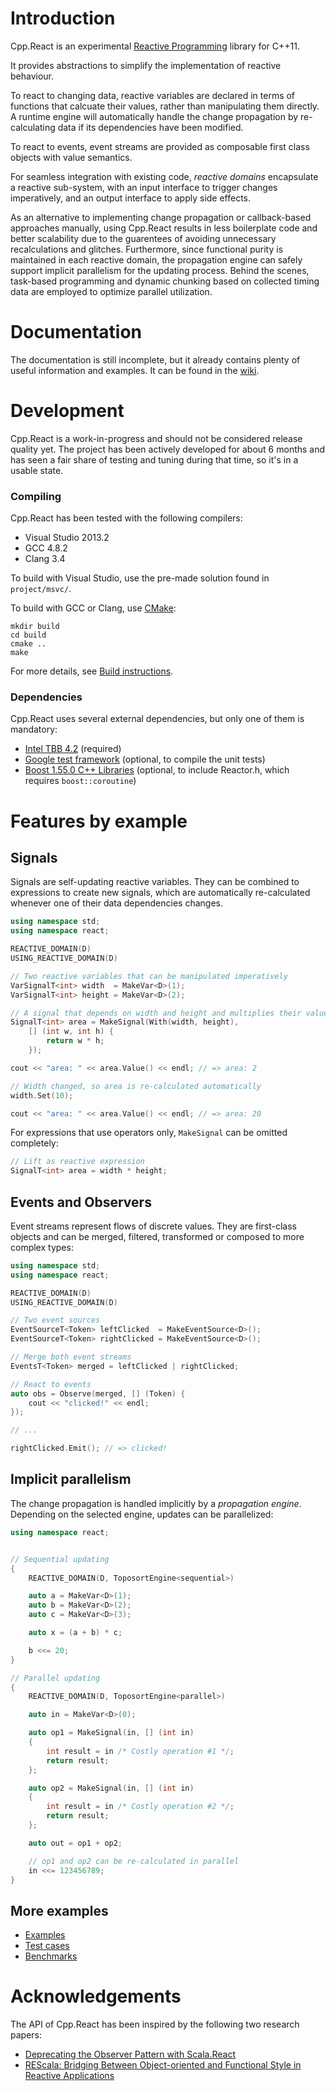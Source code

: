 # Introduction
Cpp.React is an experimental [Reactive Programming](http://en.wikipedia.org/wiki/Reactive_programming) library for C++11.

It provides abstractions to simplify the implementation of reactive behaviour.

To react to changing data, reactive variables are declared in terms of functions that calcuate their values, rather than manipulating them directly.
A runtime engine will automatically handle the change propagation by re-calculating data if its dependencies have been modified.

To react to events, event streams are provided as composable first class objects with value semantics.

For seamless integration with existing code, _reactive domains_ encapsulate a reactive sub-system, with an input interface to trigger changes imperatively, and an output interface to apply side effects.

As an alternative to implementing change propagation or callback-based approaches manually, using Cpp.React results in less boilerplate code and better scalability due to the guarentees of avoiding unnecessary recalculations and glitches.
Furthermore, since functional purity is maintained in each reactive domain, the propagation engine can safely support implicit parallelism for the updating process.
Behind the scenes, task-based programming and dynamic chunking based on collected timing data are employed to optimize parallel utilization.

# Documentation
The documentation is still incomplete, but it already contains plenty of useful information and examples.
It can be found in the [wiki](https://github.com/schlangster/cpp.react/wiki).

# Development
Cpp.React is a work-in-progress and should not be considered release quality yet.
The project has been actively developed for about 6 months and has seen a fair share of testing and tuning during that time, so it's in a usable state.

### Compiling
Cpp.React has been tested with the following compilers:

* Visual Studio 2013.2
* GCC 4.8.2
* Clang 3.4

To build with Visual Studio, use the pre-made solution found in `project/msvc/`.

To build with GCC or Clang, use [CMake](http://www.cmake.org/):
```
mkdir build
cd build
cmake ..
make
```

For more details, see [Build instructions](https://github.com/schlangster/cpp.react/wiki/Build-instructions).

### Dependencies
Cpp.React uses several external dependencies, but only one of them is mandatory:

* [Intel TBB 4.2](https://www.threadingbuildingblocks.org/) (required)
* [Google test framework](https://code.google.com/p/googletest/) (optional, to compile the unit tests)
* [Boost 1.55.0 C++ Libraries](http://www.boost.org/) (optional, to include Reactor.h, which requires `boost::coroutine`)

# Features by example

## Signals

Signals are self-updating reactive variables.
They can be combined to expressions to create new signals, which are automatically re-calculated whenever one of their data dependencies changes.

```C++
using namespace std;
using namespace react;

REACTIVE_DOMAIN(D)
USING_REACTIVE_DOMAIN(D)

// Two reactive variables that can be manipulated imperatively
VarSignalT<int> width  = MakeVar<D>(1);
VarSignalT<int> height = MakeVar<D>(2);

// A signal that depends on width and height and multiplies their values
SignalT<int> area = MakeSignal(With(width, height),
    [] (int w, int h) {
        return w * h;
    });

cout << "area: " << area.Value() << endl; // => area: 2

// Width changed, so area is re-calculated automatically
width.Set(10);

cout << "area: " << area.Value() << endl; // => area: 20
```

For expressions that use operators only, `MakeSignal` can be omitted completely:
```C++
// Lift as reactive expression
SignalT<int> area = width * height;
```

## Events and Observers

Event streams represent flows of discrete values.
They are first-class objects and can be merged, filtered, transformed or composed to more complex types:

```C++
using namespace std;
using namespace react;

REACTIVE_DOMAIN(D)
USING_REACTIVE_DOMAIN(D)

// Two event sources
EventSourceT<Token> leftClicked  = MakeEventSource<D>();
EventSourceT<Token> rightClicked = MakeEventSource<D>();

// Merge both event streams
EventsT<Token> merged = leftClicked | rightClicked;

// React to events
auto obs = Observe(merged, [] (Token) {
    cout << "clicked!" << endl;
});

// ...

rightClicked.Emit(); // => clicked!
```

## Implicit parallelism

The change propagation is handled implicitly by a _propagation engine_.
Depending on the selected engine, updates can be parallelized:

```C++
using namespace react;


// Sequential updating
{
    REACTIVE_DOMAIN(D, ToposortEngine<sequential>)

    auto a = MakeVar<D>(1);
    auto b = MakeVar<D>(2);
    auto c = MakeVar<D>(3);

    auto x = (a + b) * c;

    b <<= 20;
}

// Parallel updating
{
    REACTIVE_DOMAIN(D, ToposortEngine<parallel>)

    auto in = MakeVar<D>(0);

    auto op1 = MakeSignal(in, [] (int in)
    {
        int result = in /* Costly operation #1 */;
        return result;
    };

    auto op2 = MakeSignal(in, [] (int in)
    {
        int result = in /* Costly operation #2 */;
        return result;
    };

    auto out = op1 + op2;

    // op1 and op2 can be re-calculated in parallel
    in <<= 123456789;
}
```

## More examples

* [Examples](https://github.com/schlangster/cpp.react/tree/master/examples/src)
* [Test cases](https://github.com/schlangster/cpp.react/tree/master/tests/src)
* [Benchmarks](https://github.com/schlangster/cpp.react/blob/master/benchmarks/src/BenchmarkLifeSim.h)

# Acknowledgements

The API of Cpp.React has been inspired by the following two research papers:

* [Deprecating the Observer Pattern with Scala.React](http://infoscience.epfl.ch/record/176887/files/DeprecatingObservers2012.pdf)
* [REScala: Bridging Between Object-oriented and Functional Style in Reactive Applications](http://www.stg.tu-darmstadt.de/media/st/research/rescala_folder/REScala-Bridging-The-Gap-Between-Object-Oriented-And-Functional-Style-In-Reactive-Applications.pdf)
